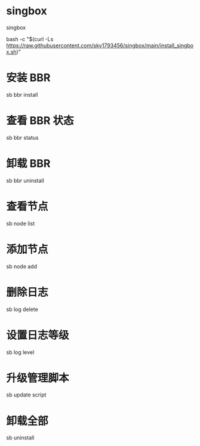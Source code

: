 # singbox
singbox






bash -c "$(curl -Ls https://raw.githubusercontent.com/sky1793456/singbox/main/install_singbox.sh)"








# 安装 BBR
sb bbr install

# 查看 BBR 状态
sb bbr status

# 卸载 BBR
sb bbr uninstall

# 查看节点
sb node list

# 添加节点
sb node add

# 删除日志
sb log delete

# 设置日志等级
sb log level

# 升级管理脚本
sb update script

# 卸载全部
sb uninstall
